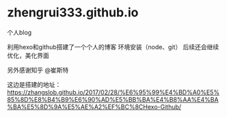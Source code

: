 # zhengrui333.github.io
个人blog

利用hexo和github搭建了一个个人的博客
环境安装（node、git）
后续还会继续优化，美化界面

另外感谢知乎 @崔斯特

这边是搭建的地址：https://zhangslob.github.io/2017/02/28/%E6%95%99%E4%BD%A0%E5%85%8D%E8%B4%B9%E6%90%AD%E5%BB%BA%E4%B8%AA%E4%BA%BA%E5%8D%9A%E5%AE%A2%EF%BC%8CHexo-Github/
